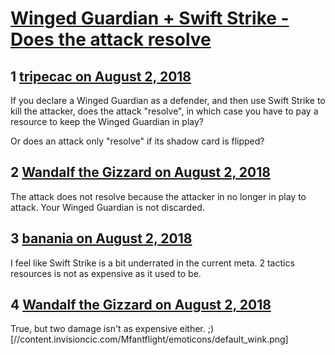 # [Winged Guardian + Swift Strike - Does the attack resolve](https://community.fantasyflightgames.com/topic/280182-winged-guardian-swift-strike-does-the-attack-resolve/)

## 1 [tripecac on August 2, 2018](https://community.fantasyflightgames.com/topic/280182-winged-guardian-swift-strike-does-the-attack-resolve/?do=findComment&comment=3424499)

If you declare a Winged Guardian as a defender, and then use Swift Strike to kill the attacker, does the attack "resolve", in which case you have to pay a resource to keep the Winged Guardian in play?

Or does an attack only "resolve" if its shadow card is flipped?

## 2 [Wandalf the Gizzard on August 2, 2018](https://community.fantasyflightgames.com/topic/280182-winged-guardian-swift-strike-does-the-attack-resolve/?do=findComment&comment=3424589)

The attack does not resolve because the attacker in no longer in play to attack. Your Winged Guardian is not discarded.

## 3 [banania on August 2, 2018](https://community.fantasyflightgames.com/topic/280182-winged-guardian-swift-strike-does-the-attack-resolve/?do=findComment&comment=3424683)

I feel like Swift Strike is a bit underrated in the current meta. 2 tactics resources is not as expensive as it used to be.

## 4 [Wandalf the Gizzard on August 2, 2018](https://community.fantasyflightgames.com/topic/280182-winged-guardian-swift-strike-does-the-attack-resolve/?do=findComment&comment=3424777)

True, but two damage isn't as expensive either. ;) [//content.invisioncic.com/Mfantflight/emoticons/default_wink.png]

